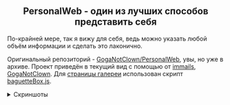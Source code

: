 <h2 align="center">PersonalWeb - один из лучших способов представить себя</h2>
По-крайней мере, так я вижу для себя, ведь можно указать любой объём информации и сделать это лаконично.

Оригинальный репозиторий - [GogaNotClown/PersonalWeb](https://github.com/GogaNotClown/PersonalWeb), увы, но уже в архиве.
Проект приведён в текущий вид с помощью от [immails](https://github.com/immails), [GogaNotClown](https://github.com/GogaNotClown).
Для [страницы галереи](https://github.com/IgordosDev/PersonalWeb/tree/master/gallery) использован скрипт [baguetteBox.js](https://github.com/feimosi/baguetteBox.js).

<details>
    <summary>Скриншоты</summary>
        <img src="https://i.postimg.cc/rw3MsYH1/20250804-220919.png">
        <h4>Статус текущего трека из last.fm</h4>
        <img src="https://i.postimg.cc/Y2R7YSVq/20250804-220147.png">
        </details>